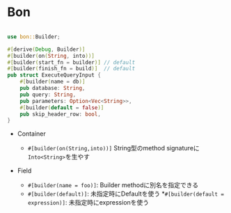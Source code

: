 # Bon

```rust

use bon::Builder;

#[derive(Debug, Builder)]
#[builder(on(String, into))]
#[builder(start_fn = builder)] // default
#[builder(finish_fn = build)]  // default
pub struct ExecuteQueryInput {
    #[builder(name = db)]
    pub database: String,
    pub query: String,
    pub parameters: Option<Vec<String>>,
    #[builder(default = false)]
    pub skip_header_row: bool,
}
```

* Container
  * `#[builder(on(String,into))]` String型のmethod signatureに`Into<String>`を生やす

* Field
  * `#[builder(name = foo)]`: Builder methodに別名を指定できる
  * `#[builder(default)]`: 未指定時にDefaultを使う
    *`#[builder(default = expression)]`: 未指定時にexpressionを使う
